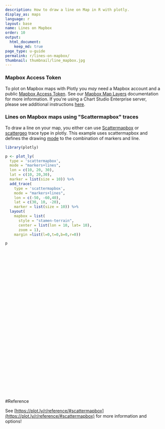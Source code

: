 ```yaml
---
description: How to draw a line on Map in R with plotly.
display_as: maps
language: r
layout: base
name: Lines on Mapbox
order: 10
output:
  html_document:
    keep_md: true
page_type: u-guide
permalink: r/lines-on-mapbox/
thumbnail: thumbnail/line_mapbox.jpg
---
```



### Mapbox Access Token

To plot on Mapbox maps with Plotly you *may* need a Mapbox account and a public [Mapbox Access Token](https://www.mapbox.com/studio). See our [Mapbox Map Layers](/r/mapbox-layers/) documentation for more information. If you're using a Chart Studio Enterprise server, please see additional instructions [here](https://help.plot.ly/mapbox-atlas).

### Lines on Mapbox maps using "Scattermapbox" traces

To draw a line on your map, you either can use [Scattermapbox](https://plot.ly/r/reference/#scattermapbox) or [scattergeo](https://plot.ly/r/reference/#scattergeo) trace type in plotly. This example uses scattermapbox and defines the drawing [mode](https://plot.ly/python/reference/#scattermapbox-mode) to the combination of markers and line.


```r
library(plotly)

p <- plot_ly(
  type = 'scattermapbox',
  mode = "markers+lines",
  lon = c(10, 20, 30),
  lat = c(10, 20,30),
  marker = list(size = 10)) %>%
  add_trace(
    type = 'scattermapbox',
    mode = "markers+lines",
    lon = c(-50, -60,40),
    lat = c(30, 10, -20),
    marker = list(size = 10)) %>%
  layout(
    mapbox = list(
      style = "stamen-terrain",
      center = list(lon = 10, lat= 10),
      zoom = 1),
    margin =list(l=0,t=0,b=0,r=0))

p
```

<div id="htmlwidget-f2f39483d8485b7b1660" style="width:672px;height:480px;" class="plotly html-widget"></div>
<script type="application/json" data-for="htmlwidget-f2f39483d8485b7b1660">{"x":{"visdat":{"43db6b49225b":["function () ","plotlyVisDat"]},"cur_data":"43db6b49225b","attrs":{"43db6b49225b":{"mode":"markers+lines","lon":[10,20,30],"lat":[10,20,30],"marker":{"size":10},"alpha_stroke":1,"sizes":[10,100],"spans":[1,20],"type":"scattermapbox"},"43db6b49225b.1":{"mode":"markers+lines","lon":[-50,-60,40],"lat":[30,10,-20],"marker":{"size":10},"alpha_stroke":1,"sizes":[10,100],"spans":[1,20],"type":"scattermapbox","inherit":true}},"layout":{"margin":{"b":0,"l":0,"t":0,"r":0},"mapbox":{"style":"stamen-terrain","center":{"lon":10,"lat":10},"zoom":1},"hovermode":"closest","showlegend":true},"source":"A","config":{"showSendToCloud":false},"data":[{"mode":"markers+lines","lon":[10,20,30],"lat":[10,20,30],"marker":{"color":"rgba(31,119,180,1)","size":10,"line":{"color":"rgba(31,119,180,1)"}},"type":"scattermapbox","line":{"color":"rgba(31,119,180,1)"},"frame":null},{"mode":"markers+lines","lon":[-50,-60,40],"lat":[30,10,-20],"marker":{"color":"rgba(255,127,14,1)","size":10,"line":{"color":"rgba(255,127,14,1)"}},"type":"scattermapbox","line":{"color":"rgba(255,127,14,1)"},"frame":null}],"highlight":{"on":"plotly_click","persistent":false,"dynamic":false,"selectize":false,"opacityDim":0.2,"selected":{"opacity":1},"debounce":0},"shinyEvents":["plotly_hover","plotly_click","plotly_selected","plotly_relayout","plotly_brushed","plotly_brushing","plotly_clickannotation","plotly_doubleclick","plotly_deselect","plotly_afterplot","plotly_sunburstclick"],"base_url":"https://plot.ly"},"evals":[],"jsHooks":[]}</script>
#Reference

See [https://plot.ly/r/reference/#scattermapbox](https://plot.ly/r/reference/#scattermapbox) for more information and options!
